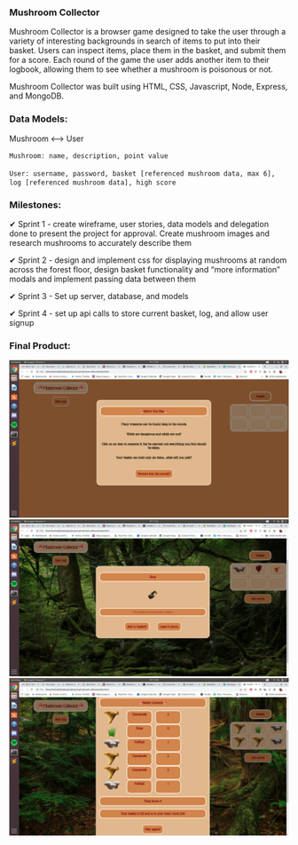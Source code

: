 ### Mushroom Collector
Mushroom Collector is a browser game designed to take the user through a variety of interesting backgrounds in search of items to put into their basket. Users can inspect items, place them in the basket, and submit them for a score. Each round of the game the user adds another item to their logbook, allowing them to see whether a mushroom is poisonous or not.

Mushroom Collector was built using HTML, CSS, Javascript, Node, Express, and MongoDB. 
 
### Data Models:
  Mushroom ⟷ User 
  
	Mushroom: name, description, point value
	
	User: username, password, basket [referenced mushroom data, max 6], log [referenced mushroom data], high score
  
### Milestones: 
  ✔ Sprint 1 - create wireframe, user stories, data models and delegation done to present the project for approval. Create mushroom images and research mushrooms to accurately describe them
  
  ✔ Sprint 2 - design and implement css for displaying mushrooms at random across the forest floor, design basket functionality and “more information” modals and implement passing data between them
  
  ✔ Sprint 3 - Set up server, database, and models 
  
  ✔ Sprint 4 - set up api calls to store current basket, log, and allow user signup
  
### Final Product:
![start screen](./images/startscreen.png)
![inspect item](./images/inspectitem.png)
![finalscore](./images/finalscore.png)
